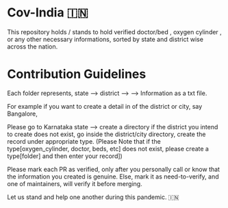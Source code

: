# Cov-India 🇮🇳
This repository holds / stands to hold verified doctor/bed , oxygen cylinder , or any other necessary informations, sorted by state and district wise across the nation.

# Contribution Guidelines

Each folder represents, state --> district --> <type-of-information-folder> --> Information as a txt file.

For example if you want to create a detail in of the district or city, say Bangalore,

Please go to Karnataka state --> create a directory if the district you intend to create does not exist, go inside the district/city directory, create the record under appropriate type.
(Please Note that if the type[oxygen_cylinder, doctor, beds, etc] does not exist, please create a type[folder] and then enter your record])

Please mark each PR as verified, only after you personally call or know that the information you created is genuine.
Else, mark it as need-to-verify, and one of maintainers, will verify it before merging.

Let us stand and help one another during this pandemic. 🇮🇳

